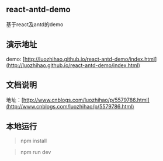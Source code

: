 ## react-antd-demo
基于react及antd的demo

## 演示地址
demo: [http://luozhihao.github.io/react-antd-demo/index.html](http://luozhihao.github.io/react-antd-demo/index.html)

## 文档说明
地址：[http://www.cnblogs.com/luozhihao/p/5579786.html](http://www.cnblogs.com/luozhihao/p/5579786.html)

## 本地运行
> npm install

> npm run dev
